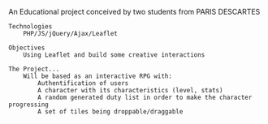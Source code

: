 An Educational project conceived by two students from PARIS DESCARTES

	Technologies
		PHP/JS/jQuery/Ajax/Leaflet
	
	Objectives
		Using Leaflet and build some creative interactions
	
	The Project...
		Will be based as an interactive RPG with:
			Authentification of users
			A character with its characteristics (level, stats)
			A random generated duty list in order to make the character progressing
			A set of tiles being droppable/draggable
			
			
		